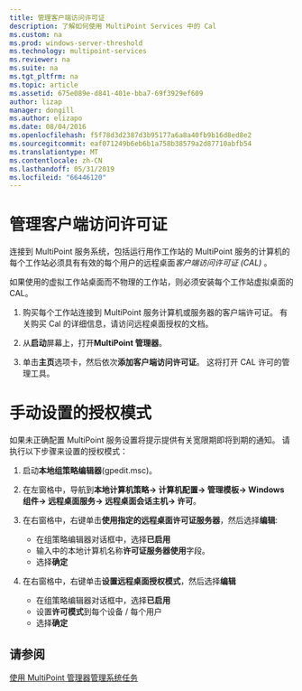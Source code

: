 ```yaml
---
title: 管理客户端访问许可证
description: 了解如何使用 MultiPoint Services 中的 Cal
ms.custom: na
ms.prod: windows-server-threshold
ms.technology: multipoint-services
ms.reviewer: na
ms.suite: na
ms.tgt_pltfrm: na
ms.topic: article
ms.assetid: 675e089e-d841-401e-bba7-69f3929ef609
author: lizap
manager: dongill
ms.author: elizapo
ms.date: 08/04/2016
ms.openlocfilehash: f5f78d3d2387d3b95177a6a8a40fb9b16d8ed8e2
ms.sourcegitcommit: eaf071249b6eb6b1a758b38579a2d87710abfb54
ms.translationtype: MT
ms.contentlocale: zh-CN
ms.lasthandoff: 05/31/2019
ms.locfileid: "66446120"
---
```

# <a name="manage-client-access-licenses"></a>管理客户端访问许可证
连接到 MultiPoint 服务系统，包括运行用作工作站的 MultiPoint 服务的计算机的每个工作站必须具有有效的每个用户的远程桌面*客户端访问许可证 (CAL)* 。

如果使用的虚拟工作站桌面而不物理的工作站，则必须安装每个工作站虚拟桌面的 CAL。  
  
1.  购买每个工作站连接到 MultiPoint 服务计算机或服务器的客户端许可证。 有关购买 Cal 的详细信息，请访问远程桌面授权的文档。 <!--@Liza: add link to RDS licensing here-->

2.  从**启动**屏幕上，打开**MultiPoint 管理器**。  
  
3.  单击**主页**选项卡，然后依次**添加客户端访问许可证**。  这将打开 CAL 许可的管理工具。

# <a name="set-the-licensing-mode-manually"></a>手动设置的授权模式
如果未正确配置 MultiPoint 服务设置将提示提供有关宽限期即将到期的通知。 请执行以下步骤来设置的授权模式：

1. 启动**本地组策略编辑器**(gpedit.msc)。

2. 在左窗格中，导航到**本地计算机策略-> 计算机配置-> 管理模板-> Windows 组件-> 远程桌面服务-> 远程桌面会话主机-> 许可**。

3. 在右窗格中，右键单击**使用指定的远程桌面许可证服务器**，然后选择**编辑**:
   - 在组策略编辑器对话框中，选择**已启用**
   - 输入中的本地计算机名称**许可证服务器使用**字段。
   - 选择**确定**
  
4. 在右窗格中，右键单击**设置远程桌面授权模式**，然后选择**编辑**
   - 在组策略编辑器对话框中，选择**已启用**
   - 设置**许可模式**到每个设备 / 每个用户
   - 选择**确定** 

  
## <a name="see-also"></a>请参阅  
[使用 MultiPoint 管理器管理系统任务](Manage-System-Tasks-Using-MultiPoint-Manager.md)
